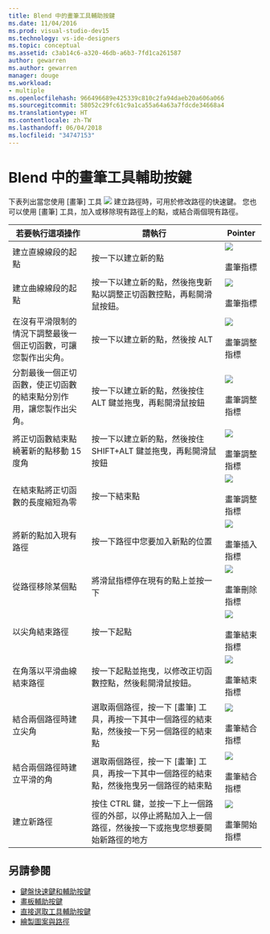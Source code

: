 ```yaml
---
title: Blend 中的畫筆工具輔助按鍵
ms.date: 11/04/2016
ms.prod: visual-studio-dev15
ms.technology: vs-ide-designers
ms.topic: conceptual
ms.assetid: c3ab14c6-a320-46db-a6b3-7fd1ca261587
author: gewarren
ms.author: gewarren
manager: douge
ms.workload:
- multiple
ms.openlocfilehash: 966496689e425339c810c2fa94daeb20a606a066
ms.sourcegitcommit: 58052c29fc61c9a1ca55a64a63a7fdcde34668a4
ms.translationtype: HT
ms.contentlocale: zh-TW
ms.lasthandoff: 06/04/2018
ms.locfileid: "34747153"
---
```

# <a name="pen-tool-modifier-keys-in-blend"></a>Blend 中的畫筆工具輔助按鍵
下表列出當您使用 [畫筆] 工具 ![](../designers/media/d514358f-185a-412f-a55d-36633b25dc8a.png) 建立路徑時，可用於修改路徑的快速鍵。 您也可以使用 [畫筆] 工具，加入或移除現有路徑上的點，或結合兩個現有路徑。

|若要執行這項操作|請執行|Pointer|
|-----------------------|-------------|-------------|
|建立直線線段的起點|按一下以建立新的點|![](../designers/media/0bfb1b71-80ac-4ad4-aed8-40e09f8b7ab8.png)<br /><br /> 畫筆指標|
|建立曲線線段的起點|按一下以建立新的點，然後拖曳新點以調整正切函數控點，再鬆開滑鼠按鈕。|![](../designers/media/0bfb1b71-80ac-4ad4-aed8-40e09f8b7ab8.png)<br /><br /> 畫筆指標|
|在沒有平滑限制的情況下調整最後一個正切函數，可讓您製作出尖角。|按一下以建立新的點，然後按 ALT|![](../designers/media/317e5475-b70c-489f-9477-110a98639ade.png)<br /><br /> 畫筆調整指標|
|分割最後一個正切函數，使正切函數的結束點分別作用，讓您製作出尖角。|按一下以建立新的點，然後按住 ALT 鍵並拖曳，再鬆開滑鼠按鈕|![](../designers/media/317e5475-b70c-489f-9477-110a98639ade.png)<br /><br /> 畫筆調整指標|
|將正切函數結束點繞著新的點移動 15 度角|按一下以建立新的點，然後按住 SHIFT+ALT 鍵並拖曳，再鬆開滑鼠按鈕|![](../designers/media/317e5475-b70c-489f-9477-110a98639ade.png)<br /><br /> 畫筆調整指標|
|在結束點將正切函數的長度縮短為零|按一下結束點|![](../designers/media/317e5475-b70c-489f-9477-110a98639ade.png)<br /><br /> 畫筆調整指標|
|將新的點加入現有路徑|按一下路徑中您要加入新點的位置|![](../designers/media/b004ad5a-33a4-46ae-81c0-20be0d819332.png)<br /><br /> 畫筆插入指標|
|從路徑移除某個點|將滑鼠指標停在現有的點上並按一下|![](../designers/media/08a64b78-f3df-4730-8169-c56b5631b071.png)<br /><br /> 畫筆刪除指標|
|以尖角結束路徑|按一下起點|![](../designers/media/a12fd3b4-a553-4762-b01c-c35efa594362.png)<br /><br /> 畫筆結束指標|
|在角落以平滑曲線結束路徑|按一下起點並拖曳，以修改正切函數控點，然後鬆開滑鼠按鈕。|![](../designers/media/a12fd3b4-a553-4762-b01c-c35efa594362.png)<br /><br /> 畫筆結束指標|
|結合兩個路徑時建立尖角|選取兩個路徑，按一下 [畫筆] 工具，再按一下其中一個路徑的結束點，然後按一下另一個路徑的結束點|![](../designers/media/bd12dfa4-112e-4f37-9765-3479e6b69894.png)<br /><br /> 畫筆結合指標|
|結合兩個路徑時建立平滑的角|選取兩個路徑，按一下 [畫筆] 工具，再按一下其中一個路徑的結束點，然後拖曳另一個路徑的結束點|![](../designers/media/bd12dfa4-112e-4f37-9765-3479e6b69894.png)<br /><br /> 畫筆結合指標|
|建立新路徑|按住 CTRL 鍵，並按一下上一個路徑的外部，以停止將點加入上一個路徑，然後按一下或拖曳您想要開始新路徑的地方|![](../designers/media/69758176-5f53-465b-808c-f13fd1a0b3f2.png)<br /><br /> 畫筆開始指標|

## <a name="see-also"></a>另請參閱

- [鍵盤快速鍵和輔助按鍵](../designers/keyboard-shortcuts-and-modifier-keys-in-blend.md)
- [畫板輔助按鍵](../designers/artboard-modifier-keys-in-blend.md)
- [直接選取工具輔助按鍵](../designers/direct-selection-tool-modifier-keys-in-blend.md)
- [繪製圖案與路徑](../designers/draw-shapes-and-paths.md)